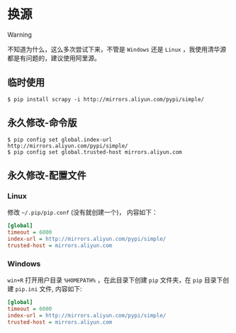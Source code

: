 # 换源

> [!warning]
> 不知道为什么，这么多次尝试下来，不管是 `Windows` 还是 `Linux` ，我使用清华源都是有问题的，建议使用阿里源。

## 临时使用

```shell
$ pip install scrapy -i http://mirrors.aliyun.com/pypi/simple/ 
```

## 永久修改-命令版

```shell
$ pip config set global.index-url http://mirrors.aliyun.com/pypi/simple/ 
$ pip config set global.trusted-host mirrors.aliyun.com
```

## 永久修改-配置文件

### Linux

修改 `~/.pip/pip.conf` (没有就创建一个)， 内容如下：

```ini
[global]
timeout = 6000
index-url = http://mirrors.aliyun.com/pypi/simple/ 
trusted-host = mirrors.aliyun.com
```

### Windows

`win+R` 打开用户目录 `%HOMEPATH%` ，在此目录下创建 `pip` 文件夹，在 `pip` 目录下创建 `pip.ini` 文件, 内容如下:

```ini
[global]
timeout = 6000
index-url = http://mirrors.aliyun.com/pypi/simple/ 
trusted-host = mirrors.aliyun.com
```
